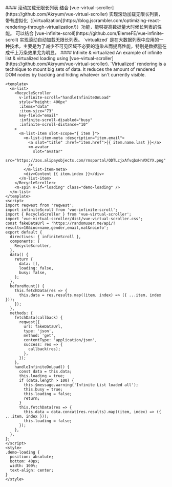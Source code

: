 <cn>
#### 滚动加载无限长列表
结合 [vue-virtual-scroller](https://github.com/Akryum/vue-virtual-scroller) 实现滚动加载无限长列表，带有虚拟化（[virtualization](https://blog.jscrambler.com/optimizing-react-rendering-through-virtualization/)）功能，能够提高数据量大时候长列表的性能。
可以结合 [vue-infinite-scroll](https://github.com/ElemeFE/vue-infinite-scroll) 实现滚动自动加载无限长列表。
`virtualized` 是在大数据列表中应用的一种技术，主要是为了减少不可见区域不必要的渲染从而提高性能，特别是数据量在成千上万条效果尤为明显。
</cn>

<us>
#### Infinite & virtualized
An example of infinite list & virtualized loading using [vue-virtual-scroller](https://github.com/Akryum/vue-virtual-scroller).
`Virtualized` rendering is a technique to mount big sets of data. It reduces the amount of rendered DOM nodes by tracking and hiding whatever isn't currently visible.
</us>

```vue
<template>
  <m-list>
    <RecycleScroller
      v-infinite-scroll="handleInfiniteOnLoad"
      style="height: 400px"
      :items="data"
      :item-size="73"
      key-field="email"
      :infinite-scroll-disabled="busy"
      :infinite-scroll-distance="10"
    >
      <m-list-item slot-scope="{ item }">
        <m-list-item-meta :description="item.email">
          <a slot="title" :href="item.href">{{ item.name.last }}</a>
          <m-avatar
            slot="avatar"
            src="https://zos.alipayobjects.com/rmsportal/ODTLcjxAfvqbxHnVXCYX.png"
          />
        </m-list-item-meta>
        <div>Content {{ item.index }}</div>
      </m-list-item>
    </RecycleScroller>
    <m-spin v-if="loading" class="demo-loading" />
  </m-list>
</template>
<script>
import reqwest from 'reqwest';
import infiniteScroll from 'vue-infinite-scroll';
import { RecycleScroller } from 'vue-virtual-scroller';
import 'vue-virtual-scroller/dist/vue-virtual-scroller.css';
const fakeDataUrl = 'https://randomuser.me/api/?results=10&inc=name,gender,email,nat&noinfo';
export default {
  directives: { infiniteScroll },
  components: {
    RecycleScroller,
  },
  data() {
    return {
      data: [],
      loading: false,
      busy: false,
    };
  },
  beforeMount() {
    this.fetchData(res => {
      this.data = res.results.map((item, index) => ({ ...item, index }));
    });
  },
  methods: {
    fetchData(callback) {
      reqwest({
        url: fakeDataUrl,
        type: 'json',
        method: 'get',
        contentType: 'application/json',
        success: res => {
          callback(res);
        },
      });
    },
    handleInfiniteOnLoad() {
      const data = this.data;
      this.loading = true;
      if (data.length > 100) {
        this.$message.warning('Infinite List loaded all');
        this.busy = true;
        this.loading = false;
        return;
      }
      this.fetchData(res => {
        this.data = data.concat(res.results).map((item, index) => ({ ...item, index }));
        this.loading = false;
      });
    },
  },
};
</script>
<style>
.demo-loading {
  position: absolute;
  bottom: 40px;
  width: 100%;
  text-align: center;
}
</style>
```
